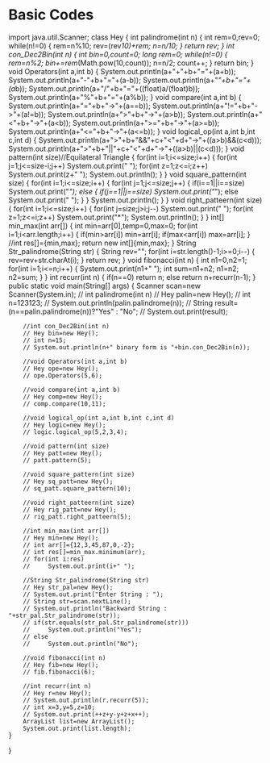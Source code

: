 # Basic Codes

import java.util.Scanner;
class Hey
{
    int palindrome(int n)
    {
        int rem=0,rev=0;
        while(n!=0)
        {
            rem=n%10;
            rev=(rev*10)+rem;
            n=n/10;
        }
        return rev;
    }
    int con_Dec2Bin(int n)
    {
        int bin=0,count=0;
        long rem=0;
        while(n!=0)
        {
            rem=n%2;
            bin+=rem*(Math.pow(10,count));
            n=n/2;
            count++;
        }
        return bin;
    }
    void Operators(int a,int b)
    {
        System.out.println(a+"+"+b+"="+(a+b));
        System.out.println(a+"-"+b+"="+(a-b));
        System.out.println(a+"*"+b+"="+(a*b));
        System.out.println(a+"/"+b+"="+((float)a/(float)b));
        System.out.println(a+"%"+b+"="+(a%b));
    }
    void compare(int a,int b)
    {
        System.out.println(a+"="+b+"->"+(a==b));
        System.out.println(a+"!="+b+"->"+(a!=b));
        System.out.println(a+">"+b+"->"+(a>b));
        System.out.println(a+"<"+b+"->"+(a<b));
        System.out.println(a+">="+b+"->"+(a>=b));
        System.out.println(a+"<="+b+"->"+(a<=b));
    }
    void logical_op(int a,int b,int c,int d)
    {
        System.out.println(a+">"+b+"&&"+c+"<"+d+"->"+((a>b)&&(c<d)));
        System.out.println(a+">"+b+"||"+c+"<"+d+"->"+((a>b)||(c<d)));
    }
    void pattern(int size)//Equilateral Triangle
    {
        for(int i=1;i<=size;i++)
        {
            for(int j=1;j<=size-i;j++)
                System.out.print(" ");
            for(int z=1;z<=i;z++)
                System.out.print(z+" ");
            System.out.println();
        }
    }
    void square_pattern(int size)
    {
        for(int i=1;i<=size;i++)
        {
            for(int j=1;j<=size;j++)
            {
                if(i==1||i==size)
                    System.out.print("*");
                else
                {
                    if(j==1||j==size)
                        System.out.print("*");
                    else
                        System.out.print(" ");
                }
            }
            System.out.println();
        }
    }
    void right_patteern(int size)
    {
        for(int i=1;i<=size;i++)
        {
            for(int j=size;j>i;j--)
                System.out.print(" ");
            for(int z=1;z<=i;z++)
                System.out.print("*");
            System.out.println();
        }
    }
    int[] min_max(int arr[])
    {
        int min=arr[0],temp=0,max=0;
        for(int i=1;i<arr.length;i++)
        {
            if(min>arr[i])
                min=arr[i];
            if(max<arr[i])
                max=arr[i];
        }
        //int res[]={min,max};
        return new int[]{min,max};
    }
    String Str_palindrome(String str)
    {
        String rev="";
        for(int i=str.length()-1;i>=0;i--)
        {
            rev=rev+str.charAt(i);
        }
        return rev;
    }
    void fibonacci(int n)
    {
        int n1=0,n2=1;
        for(int i=1;i<=n;i++)
        {
            System.out.print(n1+" ");
            int sum=n1+n2;
            n1=n2;
            n2=sum;
        }
    }
    int recurr(int n)
    {
        if(n==0)
            return n;
        else 
            return n+recurr(n-1);
    }
    public static void main(String[] args)
    {
        Scanner scan=new Scanner(System.in);
        // int palindrome(int n)
        // Hey palin=new Hey();
        // int n=123123;
        // System.out.println(palin.palindrome(n));
        // String result=(n==palin.palindrome(n))?"Yes" : "No";
        // System.out.print(result);

        //int con_Dec2Bin(int n)
        // Hey bin=new Hey();
        // int n=15;
        // System.out.println(n+" binary form is "+bin.con_Dec2Bin(n));

        //void Operators(int a,int b)
        // Hey ope=new Hey();
        // ope.Operators(5,6);

        //void compare(int a,int b)
        // Hey comp=new Hey();
        // comp.compare(10,11);
        
        //void logical_op(int a,int b,int c,int d)
        // Hey logic=new Hey();
        // logic.logical_op(5,2,3,4);

        //void pattern(int size)
        // Hey patt=new Hey();
        // patt.pattern(5);

        //void square_pattern(int size)
        // Hey sq_patt=new Hey();
        // sq_patt.square_pattern(10);

        //void right_patteern(int size)
        // Hey rig_patt=new Hey();
        // rig_patt.right_patteern(5);

        //int min_max(int arr[])
        // Hey min=new Hey();
        // int arr[]={12,3,45,87,0,-2};
        // int res[]=min_max.minimum(arr);
        // for(int i:res)
        //     System.out.print(i+" ");

        //String Str_palindrome(String str)
        // Hey str_pal=new Hey();
        // System.out.print("Enter String : ");
        // String str=scan.nextLine();
        // System.out.println("Backward String : "+str_pal.Str_palindrome(str));
        // if(str.equals(str_pal.Str_palindrome(str)))
        //     System.out.println("Yes");
        // else
        //     System.out.println("No");

        //void fibonacci(int n)
        // Hey fib=new Hey();
        // fib.fibonacci(6);

        //int recurr(int n)
        // Hey r=new Hey();
        // System.out.println(r.recurr(5));
        // int x=3,y=5,z=10;
        // System.out.print(++z+y-y+z+x++);
        ArrayList list=new ArrayList();
        System.out.print(list.length);
    }
}

